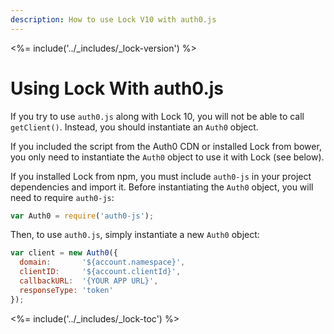 ```yaml
---
description: How to use Lock V10 with auth0.js
---
```


<%= include('../_includes/_lock-version') %>

# Using Lock With auth0.js

If you try to use `auth0.js` along with Lock 10, you will not be able to call `getClient()`. Instead, you should instantiate an `Auth0` object.

If you included the script from the Auth0 CDN or installed Lock from bower, you only need to instantiate the `Auth0` object to use it with Lock (see below). 

If you installed Lock from npm, you must include `auth0-js` in your project dependencies and import it. Before instantiating the `Auth0` object, you will need to require `auth0-js`:

```js
var Auth0 = require('auth0-js');
```

Then, to use `auth0.js`, simply instantiate a new `Auth0` object:

```js
var client = new Auth0({
  domain:       '${account.namespace}',
  clientID:     '${account.clientId}',
  callbackURL:  '{YOUR APP URL}',
  responseType: 'token'
});
```

<%= include('../_includes/_lock-toc') %>
